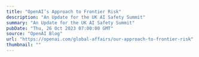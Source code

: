 ```yaml
---
title: "OpenAI’s Approach to Frontier Risk"
description: "An Update for the UK AI Safety Summit"
summary: "An Update for the UK AI Safety Summit"
pubDate: "Thu, 26 Oct 2023 07:00:00 GMT"
source: "OpenAI Blog"
url: "https://openai.com/global-affairs/our-approach-to-frontier-risk"
thumbnail: ""
---
```


